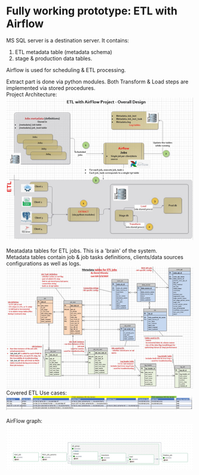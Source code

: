 <h1>Fully working prototype: ETL with Airflow</h1>

MS SQL server is a destination server. It contains: 
  1. ETL metadata table (metadata schema)
  2. stage & production data tables.
     
Airflow is used for scheduling & ETL processing.

Extract part is done via python modules. Both Transform & Load steps are implemented via stored procedures.
<br/>Project Architecture: 
<br/>
<img src="diagrams/Project-architecture.jpg" alt="Example" width="500" hight="300"/>
<br/><br/>Meatadata tables for ETL jobs. This is a 'brain' of the system.
<br/>Metadata tables contain job & job tasks definitions, clients/data sources configurations as well as logs.
<br/>
<img src="diagrams/metadata-db-schema.jpg" alt="Example" width="500" hight="300"/>
<br/>
Covered ETL Use cases:
<br/>
<img src="diagrams/Covered-ETL-Use-cases2.jpg" alt="Example" width="500" hight="100"/>
<br/><br/>
AirFlow graph:
<br/>
<img src="diagrams/Airflow-graph.jpg" alt="Example" width="500" hight="300"/>


